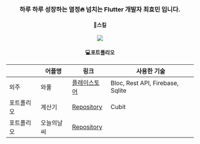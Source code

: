 <div align=center>

  ### 하루 하루 성장하는 열정:fire: 넘치는 Flutter 개발자 최효민 입니다.
  
  #### :book:스킬
  <img src="https://img.shields.io/badge/Flutter-02569B?style=flat&logo=Flutter&logoColor=white"/>
  
  #### :computer:포트폴리오
  ||어플명|링크|사용한 기술|
  |--|------|---|---|
  |외주|와풀|[플레이스토어](https://play.google.com/store/apps/details?id=net.wafull)|Bloc, Rest API, Firebase, Sqlite|
  |포트폴리오|계산기|[Repository](https://github.com/pshyomin/calculator)|Cubit|
  |포트폴리오|오늘의날씨|[Repository](https://github.com/pshyomin/weather)||

</div>
